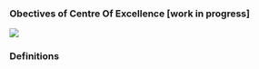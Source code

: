 ### Obectives of Centre Of Excellence [work in progress]


<a href="https://olivermak.es/">
  <img src="https://rawgit.com/Abdul2/CentreOfExcellence/master/CeO-objectives%20.png">
</a>


### Definitions

